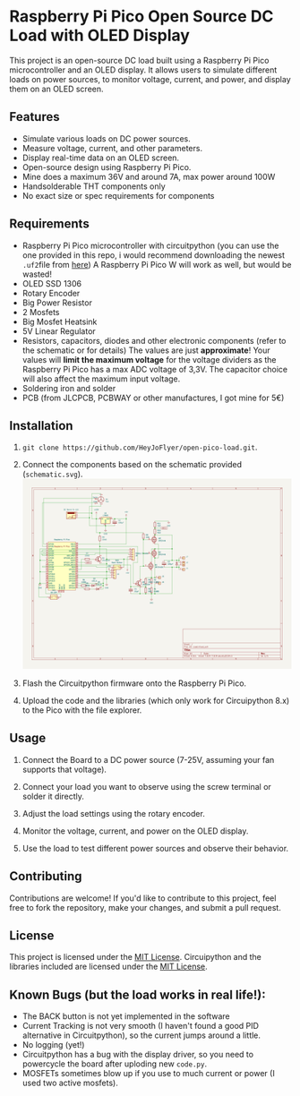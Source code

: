 # Raspberry Pi Pico Open Source DC Load with OLED Display

This project is an open-source DC load built using a Raspberry Pi Pico microcontroller and an OLED display. It allows users to simulate different loads on power sources, to monitor voltage, current, and power, and display them on an OLED screen.

## Features

- Simulate various loads on DC power sources.
- Measure voltage, current, and other parameters.
- Display real-time data on an OLED screen.
- Open-source design using Raspberry Pi Pico.
- Mine does a maximum 36V and around 7A, max power around 100W
- Handsolderable THT components only
- No exact size or spec requirements for components

## Requirements

- Raspberry Pi Pico microcontroller with circuitpython (you can use the one provided in this repo, i would recommend downloading the newest `.uf2`file from [here](https://circuitpython.org/board/raspberry_pi_pico/)) A Raspberry Pi Pico W will work as well, but would be wasted!
- OLED SSD 1306
- Rotary Encoder
- Big Power Resistor
- 2 Mosfets
- Big Mosfet Heatsink
- 5V Linear Regulator
- Resistors, capacitors, diodes and other electronic components (refer to the schematic or for details) The values are just **approximate**! Your values will **limit the maximum voltage** for the voltage dividers as the Raspberry Pi Pico has a max ADC voltage of 3,3V. The capacitor choice will also affect the maximum input voltage.
- Soldering iron and solder
- PCB (from JLCPCB, PCBWAY or other manufactures, I got mine for 5€)

## Installation

1. `git clone https://github.com/HeyJoFlyer/open-pico-load.git`.

1. Connect the components based on the schematic provided (`schematic.svg`).
![alt text](https://raw.githubusercontent.com/HeyJoFlyer/open-pico-load/main/schematic.svg "schematic")

1. Flash the Circuitpython firmware onto the Raspberry Pi Pico.

1. Upload the code and the libraries (which only work for Circuipython 8.x) to the Pico with the file explorer.

## Usage

1. Connect the Board to a DC power source (7-25V, assuming your fan supports that voltage).

1. Connect your load you want to observe using the screw terminal or solder it directly.

1. Adjust the load settings using the rotary encoder.

1. Monitor the voltage, current, and power on the OLED display.

1. Use the load to test different power sources and observe their behavior.

## Contributing

Contributions are welcome! If you'd like to contribute to this project, feel free to fork the repository, make your changes, and submit a pull request.

## License

This project is licensed under the [MIT License](LICENSE).
Circuipython and the libraries included are licensed under the [MIT License](LICENSE).

## Known Bugs (but the load works in real life!):

- The BACK button is not yet implemented in the software
- Current Tracking is not very smooth (I haven't found a good PID alternative in Circuitpython), so the current jumps around a little.
- No logging (yet!)
- Circuitpython has a bug with the display driver, so you need to powercycle the board after uploding new `code.py`.
- MOSFETs sometimes blow up if you use to much current or power (I used two active mosfets).

